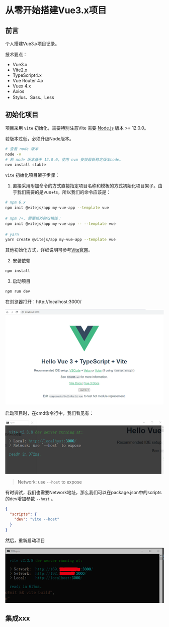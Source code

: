 # 从零开始搭建Vue3.x项目

## 前言

个人搭建Vue3.x项目记录。

技术要点：

- Vue3.x
- Vite2.x
- TypeScript4.x
- Vue Router 4.x
- Vuex 4.x
- Axios
- Stylus、Sass、Less

## 初始化项目

项目采用 `Vite` 初始化，需要特别注意Vite 需要 [Node.js](https://nodejs.org/en/) 版本 >= 12.0.0。

若版本过低，必须升级Node版本。

```sh
# 查看 node 版本
node -v
# 若 node 版本低于 12.0.0，使用 nvm 安装最新稳定版本node。
nvm install stable
```

 `Vite` 初始化项目架子步骤：

1. 直接采用附加命令的方式直接指定项目名称和模板的方式初始化项目架子。由于我们需要的是vue+ts，所以我们的命令应该是：

```sh
# npm 6.x
npm init @vitejs/app my-vue-app --template vue

# npm 7+, 需要额外的双横线：
npm init @vitejs/app my-vue-app -- --template vue

# yarn
yarn create @vitejs/app my-vue-app --template vue
```

其他初始化方式，详细说明可参考[Vite官网](https://cn.vitejs.dev/guide/#scaffolding-your-first-vite-project)。

2. 安装依赖

```sh
npm install
```

3. 启动项目

```sh
npm run dev
```

在浏览器打开：http://localhost:3000/

![初始化页面效果图](./imgs/初始化页面效果.jpg)

启动项目时，在cmd命令行中，我们看见有：

![cmd命令1](./imgs/cmd命令1.jpg)

> Network: use `--host` to expose

有时调试，我们也需要Network地址，那么我们可以在package.json中的scripts的dev增加参数 `--host` 。

```json
{
  "scripts": {
    "dev": "vite --host"
  }
}
```

然后，重新启动项目

![cmd命令1](./imgs/cmd命令2.jpg)

## 集成xxx






